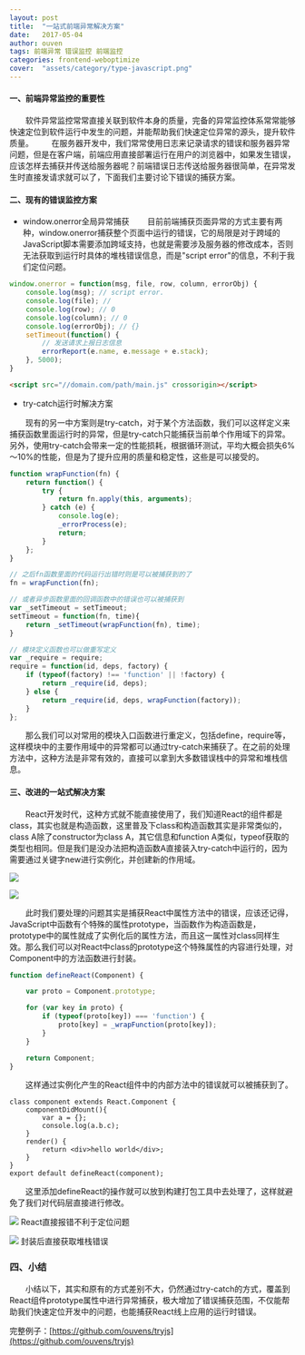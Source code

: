 ```yaml
---
layout: post
title:  "一站式前端异常解决方案"
date:   2017-05-04
author: ouven
tags: 前端异常 错误监控 前端监控
categories: frontend-weboptimize
cover:  "assets/category/type-javascript.png"
---
```


#### 一、前端异常监控的重要性

&emsp;&emsp;软件异常监控常常直接关联到软件本身的质量，完备的异常监控体系常常能够快速定位到软件运行中发生的问题，并能帮助我们快速定位异常的源头，提升软件质量。
&emsp;&emsp;在服务器开发中，我们常常使用日志来记录请求的错误和服务器异常问题，但是在客户端，前端应用直接部署运行在用户的浏览器中，如果发生错误，应该怎样去捕获并传送给服务器呢？前端错误日志传送给服务器很简单，在异常发生时直接发请求就可以了，下面我们主要讨论下错误的捕获方案。

#### 二、现有的错误监控方案

- window.onerror全局异常捕获
&emsp;&emsp;目前前端捕获页面异常的方式主要有两种，window.onerror捕获整个页面中运行的错误，它的局限是对于跨域的JavaScript脚本需要添加跨域支持，也就是需要涉及服务器的修改成本，否则无法获取到运行时具体的堆栈错误信息，而是"script error"的信息，不利于我们定位问题。

```javascript
window.onerror = function(msg, file, row, column, errorObj) {
    console.log(msg); // script error.
    console.log(file); // 
    console.log(row); // 0
    console.log(column); // 0
    console.log(errorObj); // {}
    setTimeout(function() {
        // 发送请求上报日志信息
        errorReport(e.name, e.message + e.stack);
    }, 5000);
}
```
```html
<script src="//domain.com/path/main.js" crossorigin></script>
```

- try-catch运行时解决方案

&emsp;&emsp;现有的另一中方案则是try-catch，对于某个方法函数，我们可以这样定义来捕获函数里面运行时的异常，但是try-catch只能捕获当前单个作用域下的异常。另外，使用try-catch会带来一定的性能损耗，根据循环测试，平均大概会损失6%～10%的性能，但是为了提升应用的质量和稳定性，这些是可以接受的。

```javascript
function wrapFunction(fn) {
    return function() {
        try {
            return fn.apply(this, arguments);
        } catch (e) {
            console.log(e);
            _errorProcess(e);
            return;
        }
    };
}

// 之后fn函数里面的代码运行出错时则是可以被捕获到的了
fn = wrapFunction(fn);

// 或者异步函数里面的回调函数中的错误也可以被捕获到
var _setTimeout = setTimeout;
setTimeout = function(fn, time){
    return _setTimeout(wrapFunction(fn), time);
}

// 模块定义函数也可以做重写定义
var _require = require;
require = function(id, deps, factory) {
    if (typeof(factory) !== 'function' || !factory) {
        return _require(id, deps);
    } else {
        return _require(id, deps, wrapFunction(factory));
    }
};
```

&emsp;&emsp;那么我们可以对常用的模块入口函数进行重定义，包括define，require等，这样模块中的主要作用域中的异常都可以通过try-catch来捕获了。在之前的处理方法中，这种方法是非常有效的，直接可以拿到大多数错误栈中的异常和堆栈信息。

#### 三、改进的一站式解决方案

&emsp;&emsp;React开发时代，这种方式就不能直接使用了，我们知道React的组件都是class，其实也就是构造函数，这里普及下class和构造函数其实是非常类似的，class A除了constructor为class A，其它信息和function A类似，typeof获取的类型也相同。但是我们是没办法把构造函数A直接装入try-catch中运行的，因为需要通过关键字new进行实例化，并创建新的作用域。

![](http://7tszky.com1.z0.glb.clouddn.com/FpDnomsz_IsC_43x0pHk2S9U8AAp)

![](http://7tszky.com1.z0.glb.clouddn.com/Fjd-fMI24ty5BJUeUPEUH-qh6IWW)

&emsp;&emsp;此时我们要处理的问题其实是捕获React中属性方法中的错误，应该还记得，JavaScript中函数有个特殊的属性prototype，当函数作为构造函数是，prototype中的属性就成了实例化后的属性方法，而且这一属性对class同样生效。那么我们可以对React中class的prototype这个特殊属性的内容进行处理，对Component中的方法函数进行封装。

```javascript
function defineReact(Component) {

    var proto = Component.prototype;

    for (var key in proto) {
        if (typeof(proto[key]) === 'function') {
            proto[key] = _wrapFunction(proto[key]);
        }
    }

    return Component;
}
```

&emsp;&emsp;这样通过实例化产生的React组件中的内部方法中的错误就可以被捕获到了。

```
class component extends React.Component {
    componentDidMount(){
        var a = {};
        console.log(a.b.c);
    }
    render() {
        return <div>hello world</div>;
    }
}
export default defineReact(component);
```

&emsp;&emsp;这里添加defineReact的操作就可以放到构建打包工具中去处理了，这样就避免了我们对代码层直接进行修改。

![](http://7tszky.com1.z0.glb.clouddn.com/FmCPi-SujhF8XxAJqkVqBWjQejMI)
React直接报错不利于定位问题

![](http://7tszky.com1.z0.glb.clouddn.com/FjmDKhbEjqlM_QhL_HHA7zzIjTi1)
封装后直接获取堆栈错误

### 四、小结

&emsp;&emsp;小结以下，其实和原有的方式差别不大，仍然通过try-catch的方式，覆盖到React组件prototype属性中进行异常捕获，极大增加了错误捕获范围，不仅能帮助我们快速定位开发中的问题，也能捕获React线上应用的运行时错误。

完整例子：[https://github.com/ouvens/tryjs](https://github.com/ouvens/tryjs)
